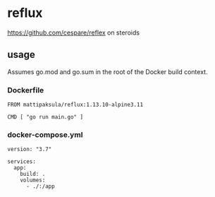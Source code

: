 # reflux

https://github.com/cespare/reflex on steroids

## usage

Assumes go.mod and go.sum in the root of the Docker build context.

### Dockerfile

```
FROM mattipaksula/reflux:1.13.10-alpine3.11

CMD [ "go run main.go" ]
```

### docker-compose.yml

```
version: "3.7"

services:
  app:
    build: .
    volumes:
      - ./:/app
```
